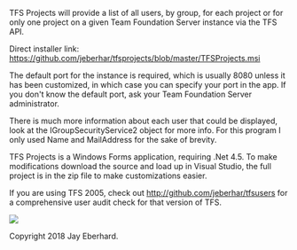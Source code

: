 TFS Projects will provide a list of all users, by group, for each project or for only one project on a given Team Foundation Server instance via the TFS API.  

Direct installer link: https://github.com/jeberhar/tfsprojects/blob/master/TFSProjects.msi

The default port for the instance is required, which is usually 8080 unless it has been customized, in which case you can specify your port in the app.  If you don't know the default port, ask your Team Foundation Server administrator.

There is much more information about each user that could be displayed, look at the IGroupSecurityService2 object for more info.  For this program I only used Name and MailAddress for the sake of brevity.

TFS Projects is a Windows Forms application, requiring .Net 4.5.  To make modifications download the source and load up in Visual Studio, the full project is in the zip file to make customizations easier.

If you are using TFS 2005, check out http://github.com/jeberhar/tfsusers for a comprehensive user audit check for that version of TFS.

![](Home_TFSProjectsScreenshot.jpg)

Copyright 2018 Jay Eberhard.
